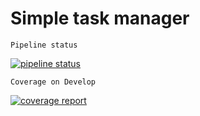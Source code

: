 # Simple task manager

`Pipeline status`

[![pipeline status](https://nix.githost.io/jsui-skillup/njs-1411-fe/badges/develop/pipeline.svg)](https://nix.githost.io/jsui-skillup/njs-1411-fe/commits/develop)

`Coverage on Develop`

[![coverage report](https://nix.githost.io/jsui-skillup/njs-1411-fe/badges/develop/coverage.svg)](https://nix.githost.io/jsui-skillup/njs-1411-fe/commits/develop)
